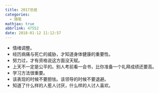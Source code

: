 ```yaml
---
title: 2017总结
categories:
  - 随笔
mathjax: true
abbrlink: 47552
date: 2018-01-12 11:12:57
---
```

- 情绪调整。
- 经历病痛与死亡的威胁，才知道身体健康的重要性。
- 努力过，才有资格说这方面没天赋。
- 上天不一定是公平的。别人考前看一会书，比你准备一个礼拜成绩还要高。
- 学习方法很重要。
- 该表现的时候不要胆怯。该领导的时候不要退避。
- 知道了什么样的人惹人讨厌，什么样的人讨人喜欢。
